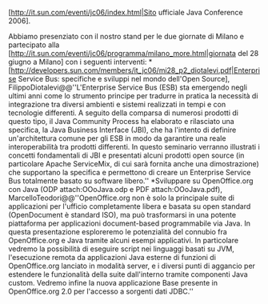 [http://it.sun.com/eventi/jc06/index.html|Sito ufficiale Java Conference 2006].

Abbiamo presenziato con il nostro stand per le due giornate di Milano e partecipato alla [http://it.sun.com/eventi/jc06/programma/milano_more.html|giornata del 28 giugno a Milano] con i seguenti interventi:
	* [http://developers.sun.com/members/it_jc06/mi28_p2_diotalevi.pdf|Enterprise Service Bus: specifiche e sviluppi nel mondo dell'Open Source], FilippoDiotalevi@@''L'Enterprise Service Bus (ESB) sta emergendo negli ultimi anni come lo strumento principe per tradurre in pratica la necessità di integrazione tra diversi ambienti e sistemi realizzati in tempi e con tecnologie differenti. A seguito della comparsa di numerosi prodotti di questo tipo, il Java Community Process ha elaborato e rilasciato una specifica, la Java Business Interface (JBI), che ha l'intento di definire un'architettura comune per gli ESB in modo da garantire una reale interoperabilità tra prodotti differenti. In questo seminario verranno illustrati i concetti fondamentali di JBI e presentati alcuni prodotti open source (in particolare Apache ServiceMix, di cui sarà fornita anche una dimostrazione) che supportano la specifica e permettono di creare un Enterprise Service Bus totalmente basato su software libero.''
	*Sviluppare su OpenOffice.org con Java (ODP attach:OOoJava.odp e PDF attach:OOoJava.pdf), MarcelloTeodori@@''OpenOffice.org non è solo la principale suite di applicazioni per l'ufficio completamente libera e basata su open standard (OpenDocument è standard ISO), ma può trasformarsi in una potente piattaforma per applicazioni document-based programmabile via Java. In questa presentazione esploreremo le potenzialità del connubio fra OpenOffice.org e Java tramite alcuni esempi applicativi. In particolare vedremo la possibilità di eseguire script nei linguaggi basati su JVM, l'esecuzione remota da applicazioni Java esterne di funzioni di OpenOffice.org lanciato in modalità server, e i diversi punti di aggancio per estendere le funzionalità della suite dall'interno tramite componenti Java custom. Vedremo infine la nuova applicazione Base presente in OpenOffice.org 2.0 per l'accesso a sorgenti dati JDBC.''

